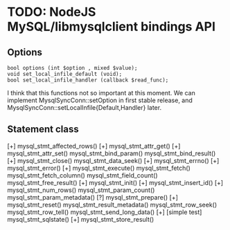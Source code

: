 TODO: NodeJS MySQL/libmysqlclient bindings API
==============================================

Options
-------

    bool options (int $option , mixed $value);
    void set_local_infile_default (void);
    bool set_local_infile_handler (callback $read_func);

I think that this functions not so important at this moment.
We can implement MysqlSyncConn::setOption in first stable release,
and MysqlSyncConn::setLocalInfile{Default,Handler} later.

Statement class
---------------

[+] mysql_stmt_affected_rows()
[+] mysql_stmt_attr_get()
[+] mysql_stmt_attr_set()
mysql_stmt_bind_param()
mysql_stmt_bind_result()
[+] mysql_stmt_close()
mysql_stmt_data_seek()
[+] mysql_stmt_errno()
[+] mysql_stmt_error()
[+] mysql_stmt_execute()
mysql_stmt_fetch()
mysql_stmt_fetch_column()
mysql_stmt_field_count()
mysql_stmt_free_result()
[+] mysql_stmt_init()
[+] mysql_stmt_insert_id()
[+] mysql_stmt_num_rows()
mysql_stmt_param_count()
mysql_stmt_param_metadata()
[?] mysql_stmt_prepare()
[+] mysql_stmt_reset()
mysql_stmt_result_metadata()
mysql_stmt_row_seek()
mysql_stmt_row_tell()
mysql_stmt_send_long_data()
[+] [simple test] mysql_stmt_sqlstate()
[+] mysql_stmt_store_result()


